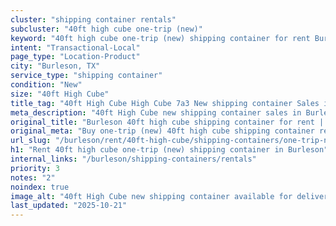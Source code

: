 ```yaml
---
cluster: "shipping container rentals"
subcluster: "40ft high cube one-trip (new)"
keyword: "40ft high cube one-trip (new) shipping container for rent Burleson, TX"
intent: "Transactional-Local"
page_type: "Location-Product"
city: "Burleson, TX"
service_type: "shipping container"
condition: "New"
size: "40ft High Cube"
title_tag: "40ft High Cube High Cube 7a3 New shipping container Sales in Burleson | LC Container"
meta_description: "40ft High Cube new shipping container sales in Burleson. High cube containers with extra height. Fast delivery, competitive pricing. Serving shipping containers area. Quote ID: X5J. Call (214) 524-4168 for your free quote today."
original_title: "Burleson 40ft high cube shipping container for rent | LC"
original_meta: "Buy one-trip (new) 40ft high cube shipping container rent with local delivery in Burleson, TX. LC Container — local Since 2003. Request a fast quote today."
url_slug: "/burleson/rent/40ft-high-cube/shipping-containers/one-trip-new"
h1: "Rent 40ft high cube one-trip (new) shipping container in Burleson"
internal_links: "/burleson/shipping-containers/rentals"
priority: 3
notes: "2"
noindex: true
image_alt: "40ft High Cube new shipping container available for delivery in Burleson"
last_updated: "2025-10-21"
---
```


<!-- TODO: Add unique city/inventory copy, images, and internal links here. -->
